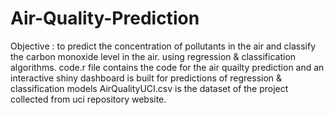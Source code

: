 # Air-Quality-Prediction

Objective : to predict the concentration of pollutants in the air and classify the carbon monoxide level in the air. using regression & classification algorithms.
code.r file contains the code for the air quailty prediction and an interactive shiny dashboard is built for predictions of regression & classification models
AirQualityUCI.csv is the dataset of the project collected from uci repository website.
